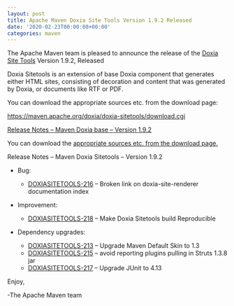 ```yaml
---
layout: post
title: Apache Maven Doxia Site Tools Version 1.9.2 Released
date: '2020-02-23T00:00:00+00:00'
categories: maven
---
```

<div class="entry-content"><p>The Apache Maven team is pleased to announce the release of the
<a href="https://maven.apache.org/doxia/doxia-sitetools/">Doxia Site Tools</a> Version 1.9.2,
Released</p>

<p>Doxia Sitetools is an extension of base Doxia component that generates either
HTML sites, consisting of decoration and content that was generated by Doxia,
or documents like RTF or PDF.</p>

<p>You can download the appropriate sources etc. from the download page:</p>

<p><a href="https://maven.apache.org/doxia/doxia-sitetools/download.cgi">https://maven.apache.org/doxia/doxia-sitetools/download.cgi</a></p>

<!-- more -->


<p><a href="https://issues.apache.org/jira/secure/ReleaseNote.jspa?projectId=12317320&amp;version=12345961">Release Notes &ndash; Maven Doxia base &ndash; Version 1.9.2</a></p>

<p>You can download the <a href="http://maven.apache.org/doxia/doxia-sitetools/download.cgi">appropriate sources etc. from the download page.</a></p>

<p>Release Notes &ndash; Maven Doxia Sitetools &ndash; Version 1.9.2</p>

<ul>
<li><p>Bug:</p>

<ul>
<li><a href="https://issues.apache.org/jira/browse/DOXIASITETOOLS-216">DOXIASITETOOLS-216</a> &ndash; Broken link on doxia-site-renderer documentation index</li>
</ul>
</li>
<li><p>Improvement:</p>

<ul>
<li><a href="https://issues.apache.org/jira/browse/DOXIASITETOOLS-218">DOXIASITETOOLS-218</a> &ndash; Make Doxia Sitetools build Reproducible</li>
</ul>
</li>
<li><p>Dependency upgrades:</p>

<ul>
<li><a href="https://issues.apache.org/jira/browse/DOXIASITETOOLS-213">DOXIASITETOOLS-213</a> &ndash; Upgrade Maven Default Skin to 1.3</li>
<li><a href="https://issues.apache.org/jira/browse/DOXIASITETOOLS-215">DOXIASITETOOLS-215</a> &ndash; avoid reporting plugins pulling in Struts 1.3.8 jar</li>
<li><a href="https://issues.apache.org/jira/browse/DOXIASITETOOLS-217">DOXIASITETOOLS-217</a> &ndash; Upgrade JUnit to 4.13</li>
</ul>
</li>
</ul>


<p>Enjoy,</p>

<p>-The Apache Maven team</p>
</div>

